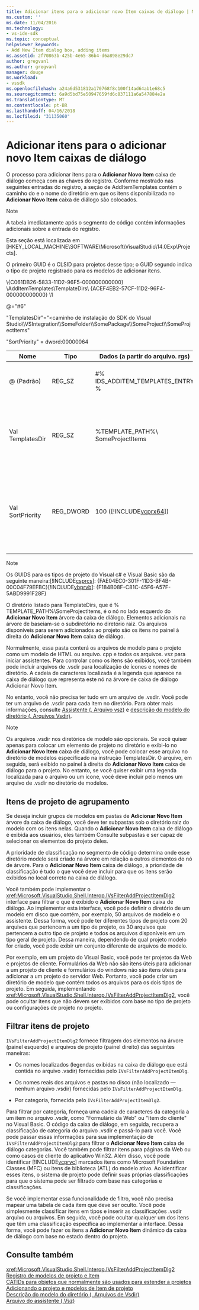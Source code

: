 ```yaml
---
title: Adicionar itens para o adicionar novo Item caixas de diálogo | Microsoft Docs
ms.custom: ''
ms.date: 11/04/2016
ms.technology:
- vs-ide-sdk
ms.topic: conceptual
helpviewer_keywords:
- Add New Item dialog box, adding items
ms.assetid: 2f70863b-425b-4e65-86b4-d6a898e29dc7
author: gregvanl
ms.author: gregvanl
manager: douge
ms.workload:
- vssdk
ms.openlocfilehash: a24a6d531812a170768f8c100f14ad64ab1e68c5
ms.sourcegitcommit: 6a9d5bd75e50947659fd6c837111a6a547884e2a
ms.translationtype: MT
ms.contentlocale: pt-BR
ms.lasthandoff: 04/16/2018
ms.locfileid: "31135060"
---
```

# <a name="adding-items-to-the-add-new-item-dialog-boxes"></a>Adicionar itens para o adicionar novo Item caixas de diálogo
O processo para adicionar itens para o **Adicionar Novo Item** caixa de diálogo começa com as chaves do registro. Conforme mostrado nas seguintes entradas do registro, a seção de AddItemTemplates contém o caminho do e o nome do diretório em que os itens disponibilizada no **Adicionar Novo Item** caixa de diálogo são colocados.  
  
> [!NOTE]
>  A tabela imediatamente após o segmento de código contém informações adicionais sobre a entrada do registro.  
  
 Esta seção está localizada em [HKEY_LOCAL_MACHINE\SOFTWARE\Microsoft\VisualStudio\14.0Exp\Projects].  
  
 O primeiro GUID é o CLSID para projetos desse tipo; o GUID segundo indica o tipo de projeto registrado para os modelos de adicionar itens.  
  
 \\{C061DB26-5833-11D2-96F5-000000000000} \AddItemTemplates\TemplateDirs\ {ACEF4EB2-57CF-11D2-96F4-000000000000} \1  
  
 @="#6"  
  
 "TemplatesDir"="\<caminho de instalação do SDK do Visual Studio\\\VSIntegration\\\SomeFolder\\\SomePackage\\\SomeProject\\\SomeProjectItems"  
  
 "SortPriority" = dword:00000064  
  
|Nome|Tipo|Dados (a partir do arquivo. rgs)|Descrição|  
|----------|----------|-----------------------------|-----------------|  
|@ (Padrão)|REG_SZ|#% IDS_ADDITEM_TEMPLATES_ENTRY %|ID de recurso para **Adicionar Item** modelos.|  
|Val TemplatesDir|REG_SZ|%TEMPLATE_PATH%\ SomeProjectItems|O caminho dos itens de projeto exibido na caixa de diálogo para o **Adicionar Novo Item** assistente.|  
|Val SortPriority|REG_DWORD|100 ([!INCLUDE[vcprx64](../../extensibility/internals/includes/vcprx64_md.md)])|Determina a ordem de classificação no nó de árvore de arquivos exibidos no **Adicionar Novo Item** caixa de diálogo.|  
  
> [!NOTE]
>  Os GUIDS para os tipos de projeto do Visual c# e Visual Basic são da seguinte maneira:[!INCLUDE[csprcs](../../data-tools/includes/csprcs_md.md)]: {FAE04EC0-301F-11D3-BF4B-00C04F79EFBC}[!INCLUDE[vbprvb](../../code-quality/includes/vbprvb_md.md)]: {F184B08F-C81C-45F6-A57F-5ABD9991F28F}  
  
 O diretório listado para TemplateDirs, que é % TEMPLATE_PATH%\SomeProjectItems, é o nó no lado esquerdo do **Adicionar Novo Item** árvore da caixa de diálogo. Elementos adicionais na árvore de baseiam-se o subdiretório no diretório raiz. Os arquivos disponíveis para serem adicionados ao projeto são os itens no painel à direita do **Adicionar Novo Item** caixa de diálogo.  
  
 Normalmente, essa pasta conterá os arquivos de modelo para o projeto como um modelo de HTML ou arquivo. cpp e todos os arquivos. vsz para iniciar assistentes. Para controlar como os itens são exibidos, você também pode incluir arquivos de .vsdir para localização de ícones e nomes de diretório. A cadeia de caracteres localizada é a legenda que aparece na caixa de diálogo que representa este nó na árvore de caixa de diálogo Adicionar Novo Item.  
  
 No entanto, você não precisa ter tudo em um arquivo de .vsdir. Você pode ter um arquivo de .vsdir para cada item no diretório. Para obter mais informações, consulte [Assistente (. Arquivo vsz)](../../extensibility/internals/wizard-dot-vsz-file.md) e [descrição do modelo do diretório (. Arquivos Vsdir)](../../extensibility/internals/template-directory-description-dot-vsdir-files.md).  
  
> [!NOTE]
>  Os arquivos .vsdir nos diretórios de modelo são opcionais. Se você quiser apenas para colocar um elemento de projeto no diretório e exibi-lo no **Adicionar Novo Item** caixa de diálogo, você pode colocar esse arquivo no diretório de modelos especificado na instrução TemplatesDir. O arquivo, em seguida, será exibido no painel à direita do **Adicionar Novo Item** caixa de diálogo para o projeto. No entanto, se você quiser exibir uma legenda localizada para o arquivo ou um ícone, você deve incluir pelo menos um arquivo de .vsdir no diretório de modelos.  
  
## <a name="grouping-project-items"></a>Itens de projeto de agrupamento  
 Se deseja incluir grupos de modelos em pastas de **Adicionar Novo Item** árvore da caixa de diálogo, você deve ter subpastas sob o diretório raiz do modelo com os itens nelas. Quando o **Adicionar Novo Item** caixa de diálogo é exibida aos usuários, eles também Consulte subpastas e ser capaz de selecionar os elementos do projeto deles.  
  
 A prioridade de classificação no segmento de código determina onde esse diretório modelo será criado na árvore em relação a outros elementos do nó de árvore. Para o **Adicionar Novo Item** caixa de diálogo, a prioridade de classificação é tudo o que você deve incluir para que os itens serão exibidos no local correto na caixa de diálogo.  
  
 Você também pode implementar o <xref:Microsoft.VisualStudio.Shell.Interop.IVsFilterAddProjectItemDlg2> interface para filtrar o que é exibido o **Adicionar Novo Item** caixa de diálogo. Ao implementar esta interface, você pode definir o diretório de um modelo em disco que contém, por exemplo, 50 arquivos de modelo e o assistente. Dessa forma, você pode ter diferentes tipos de projeto com 20 arquivos que pertencem a um tipo de projeto, os 30 arquivos que pertencem a outro tipo de projeto e todos os arquivos disponíveis em um tipo geral de projeto. Dessa maneira, dependendo de qual projeto modelo for criado, você pode exibir um conjunto diferente de arquivos de modelo.  
  
 Por exemplo, em um projeto do Visual Basic, você pode ter projetos da Web e projetos de cliente. Formulários da Web não são itens úteis para adicionar a um projeto de cliente e formulários do windows não são itens úteis para adicionar a um projeto do servidor Web. Portanto, você pode criar um diretório de modelo que contém todos os arquivos para os dois tipos de projeto. Em seguida, implementando <xref:Microsoft.VisualStudio.Shell.Interop.IVsFilterAddProjectItemDlg2>, você pode ocultar itens que não devem ser exibidos com base no tipo de projeto ou configurações de projeto no projeto.  
  
## <a name="filtering-project-items"></a>Filtrar itens de projeto  
 `IVsFilterAddProjectItemDlg2` fornece filtragem dos elementos na árvore (painel esquerdo) e arquivos de projeto (painel direito) das seguintes maneiras:  
  
-   Os nomes localizados (legendas exibidas na caixa de diálogo que está contida no arquivo .vsdir) fornecidas pelo `IVsFilterAddProjectItemDlg`.  
  
-   Os nomes reais dos arquivos e pastas no disco (não localizado — nenhum arquivo .vsdir) fornecidas pelo `IVsFilterAddProjectItemDlg`.  
  
-   Por categoria, fornecida pelo `IVsFilterAddProjectItemDlg2`.  
  
 Para filtrar por categoria, forneça uma cadeia de caracteres da categoria a um item no arquivo .vsdir, como "Formulário da Web" ou "Item do cliente" no Visual Basic. O código da caixa de diálogo, em seguida, recupera a classificação de categoria do arquivo .vsdir e passá-lo para você. Você pode passar essas informações para sua implementação de `IVsFilterAddProjectItemDlg2` para filtrar o **Adicionar Novo Item** caixa de diálogo categorias. Você também pode filtrar itens para páginas da Web ou como casos de cliente do aplicativo Win32. Além disso, você pode identificar [!INCLUDE[vcprvc](../../code-quality/includes/vcprvc_md.md)] marcados itens como Microsoft Foundation Classes (MFC) ou itens de biblioteca (ATL) do modelo ativo. Ao identificar esses itens, o sistema de projeto pode definir suas próprias classificações para que o sistema pode ser filtrado com base nas categorias e classificações.  
  
 Se você implementar essa funcionalidade de filtro, você não precisa mapear uma tabela de cada item que deve ser oculto. Você pode simplesmente classificar itens em tipos e inserir as classificações .vsdir arquivo ou arquivos. Em seguida, você pode ocultar qualquer um dos itens que têm uma classificação específica ao implementar a interface. Dessa forma, você pode fazer os itens a **Adicionar Novo Item** dinâmico da caixa de diálogo com base no estado dentro do projeto.  
  
## <a name="see-also"></a>Consulte também  
 <xref:Microsoft.VisualStudio.Shell.Interop.IVsFilterAddProjectItemDlg2>   
 [Registro de modelos de projeto e Item](../../extensibility/internals/registering-project-and-item-templates.md)   
 [CATIDs para objetos que normalmente são usados para estender a projetos](../../extensibility/internals/catids-for-objects-that-are-typically-used-to-extend-projects.md)   
 [Adicionando o projeto e modelos de Item de projeto](../../extensibility/internals/adding-project-and-project-item-templates.md)   
 [Descrição do modelo do diretório (. Arquivos de Vsdir)](../../extensibility/internals/template-directory-description-dot-vsdir-files.md)   
 [Arquivo do assistente (.Vsz)](../../extensibility/internals/wizard-dot-vsz-file.md)